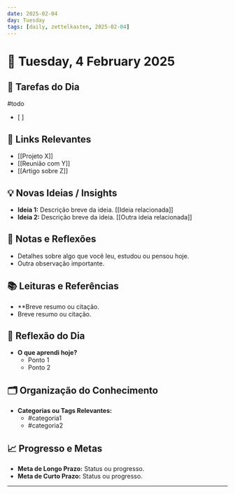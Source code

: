 ```yaml
---
date: 2025-02-04
day: Tuesday
tags: [daily, zettelkasten, 2025-02-04]
---
```


# 📅 Tuesday, 4 February 2025

## 📝 **Tarefas do Dia**
#todo 
- [ ] 

## 🔗 **Links Relevantes**
- [[Projeto X]]
- [[Reunião com Y]]
- [[Artigo sobre Z]]

## 💡 **Novas Ideias / Insights**
- **Ideia 1:** Descrição breve da ideia. [[Ideia relacionada]]
- **Ideia 2:** Descrição breve da ideia. [[Outra ideia relacionada]]

## 🧠 **Notas e Reflexões**
- Detalhes sobre algo que você leu, estudou ou pensou hoje.
- Outra observação importante.

## 📚 **Leituras e Referências**
- **Breve resumo ou citação.
- Breve resumo ou citação.

## 🌟 **Reflexão do Dia**
- **O que aprendi hoje?**
  - Ponto 1
  - Ponto 2

## 🗂️ **Organização do Conhecimento**
- **Categorias ou Tags Relevantes:**
  - #categoria1
  - #categoria2

## 📈 **Progresso e Metas**
- **Meta de Longo Prazo:** Status ou progresso.
- **Meta de Curto Prazo:** Status ou progresso.

---
